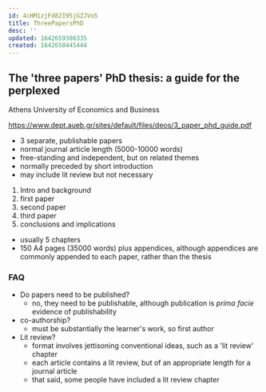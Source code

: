 ```yaml
---
id: 4cHM1zjFd82I95jGZJVo5
title: ThreePapersPhD
desc: ''
updated: 1642659386335
created: 1642658445444
---
```


## The 'three papers' PhD thesis: a guide for the perplexed

Athens University of Economics and Business


 
https://www.dept.aueb.gr/sites/default/files/deos/3_paper_phd_guide.pdf

- 3 separate, publishable papers
- normal journal article length (5000-10000 words)
- free-standing and independent, but on related themes
- normally preceded by short introduction
- may include lit review but not necessary

1. Intro and background
2. first paper
3. second paper
4. third paper
5. conclusions and implications

- usually 5 chapters
- 150 A4 pages (35000 words) plus appendices, although appendices are commonly appended to each paper, rather than the thesis

### FAQ

- Do papers need to be published?
  - no, they need to be publishable, although publication is *prima facie* evidence of publishability
- co-authorship?
  - must be substantially the learner's work, so first author
- Lit review?
  - format involves jettisoning conventional ideas, such as a 'lit review' chapter
  - each article contains a lit review, but of an appropriate length for a journal article
  - that said, some people have included a lit review chapter
